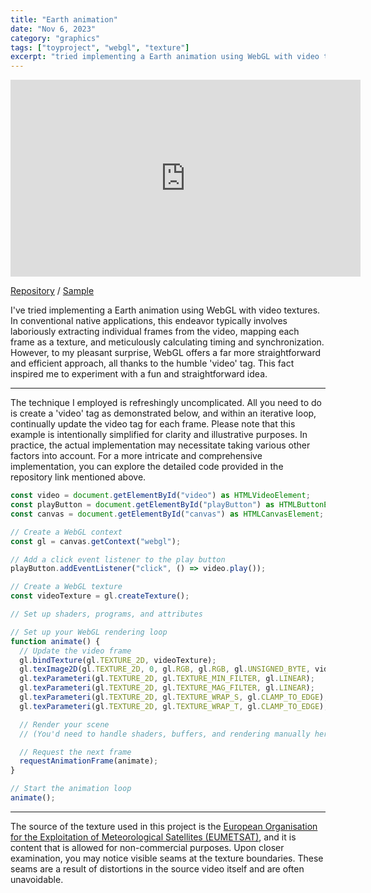 ```yaml
---
title: "Earth animation"
date: "Nov 6, 2023"
category: "graphics"
tags: ["toyproject", "webgl", "texture"]
excerpt: "tried implementing a Earth animation using WebGL with video textures..."
---
```


<iframe width="560" height="315" src="https://www.youtube.com/embed/HBzNSw5VZJQ?si=DRgBviwTez3F0jac" title="YouTube video player" frameborder="0" allow="accelerometer; autoplay; clipboard-write; encrypted-media; gyroscope; picture-in-picture; web-share" allowfullscreen></iframe>

[Repository](https://github.com/waynechoidev/earth-animation/) / [Sample](https://waynechoidev.github.io/earth-animation/)

I've tried implementing a Earth animation using WebGL with video textures. In conventional native applications, this endeavor typically involves laboriously extracting individual frames from the video, mapping each frame as a texture, and meticulously calculating timing and synchronization. However, to my pleasant surprise, WebGL offers a far more straightforward and efficient approach, all thanks to the humble 'video' tag. This fact inspired me to experiment with a fun and straightforward idea.

---

The technique I employed is refreshingly uncomplicated. All you need to do is create a 'video' tag as demonstrated below, and within an iterative loop, continually update the video tag for each frame. Please note that this example is intentionally simplified for clarity and illustrative purposes. In practice, the actual implementation may necessitate taking various other factors into account. For a more intricate and comprehensive implementation, you can explore the detailed code provided in the repository link mentioned above.

```ts
const video = document.getElementById("video") as HTMLVideoElement;
const playButton = document.getElementById("playButton") as HTMLButtonElement;
const canvas = document.getElementById("canvas") as HTMLCanvasElement;

// Create a WebGL context
const gl = canvas.getContext("webgl");

// Add a click event listener to the play button
playButton.addEventListener("click", () => video.play());

// Create a WebGL texture
const videoTexture = gl.createTexture();

// Set up shaders, programs, and attributes

// Set up your WebGL rendering loop
function animate() {
  // Update the video frame
  gl.bindTexture(gl.TEXTURE_2D, videoTexture);
  gl.texImage2D(gl.TEXTURE_2D, 0, gl.RGB, gl.RGB, gl.UNSIGNED_BYTE, video);
  gl.texParameteri(gl.TEXTURE_2D, gl.TEXTURE_MIN_FILTER, gl.LINEAR);
  gl.texParameteri(gl.TEXTURE_2D, gl.TEXTURE_MAG_FILTER, gl.LINEAR);
  gl.texParameteri(gl.TEXTURE_2D, gl.TEXTURE_WRAP_S, gl.CLAMP_TO_EDGE);
  gl.texParameteri(gl.TEXTURE_2D, gl.TEXTURE_WRAP_T, gl.CLAMP_TO_EDGE);

  // Render your scene
  // (You'd need to handle shaders, buffers, and rendering manually here)

  // Request the next frame
  requestAnimationFrame(animate);
}

// Start the animation loop
animate();
```

---

The source of the texture used in this project is the [European Organisation for the Exploitation of Meteorological Satellites (EUMETSAT)](https://www.eumetsat.int/), and it is content that is allowed for non-commercial purposes. Upon closer examination, you may notice visible seams at the texture boundaries. These seams are a result of distortions in the source video itself and are often unavoidable.
